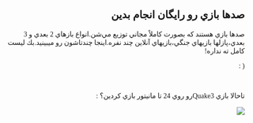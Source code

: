 <!DOCTYPE HTML PUBLIC "-//W3C//DTD HTML 4.01 Transitional//EN">
<html style="direction: rtl;" lang="fa">
<head>

  
  <meta content="text/html;charset=UTF-8" http-equiv="Content-Type">
<?php require("../../entete.php"); ?><?php require("../../base.php"); ?>

  
  <title></title>
</head>


<body>

<div style="font-family: Tahoma;" id="corps">

<h2>صدها بازي رو رايگان انجام بدين</h2>

صدها بازي هستند كه بصورت كاملاً مجاني توزيع مي&zwnj;شن.انواع بازهاي 2
بعدي و 3 بعدي،پازلها بازيهاي جنگي،بازيهاي آنلاين چند نفره.اينجا چندتاشون
رو ميبينيد.بك ليست كامل ته نداره!

<p>(&nbsp;:</p>

<div id="items">

<?php all_games_from_file (); ?>

<br class="clearboth" />
</div>


<p>تاحالا بازي Quake3رو روي 24 تا مانيتور بازي كردين؟ :</p>



<p><a href="Images/quake_24_screens.jpg"><img src="Images/quake_24_screens_thumbnail.jpg"></a></p>



</div>


</body>
</html>
